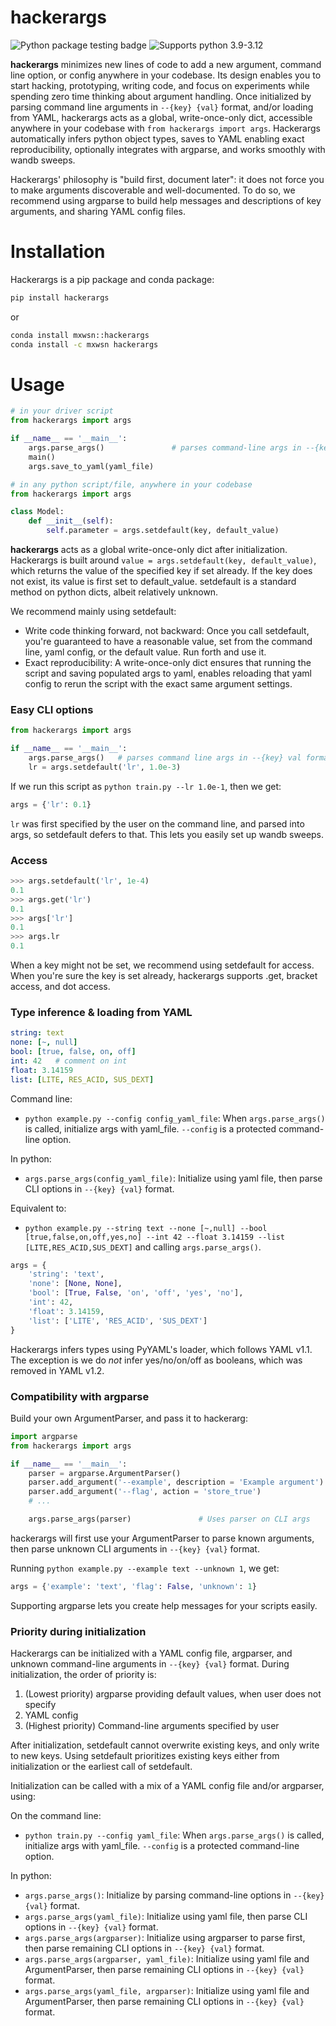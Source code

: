 # hackerargs

![Python package testing badge](https://github.com/maxwshen/hackerargs/actions/workflows/python-package.yml/badge.svg)
![Supports python 3.9-3.12](https://img.shields.io/badge/python-3.9%20%7C%203.10%20%7C%203.11%20%7C%203.12-blue)


**hackerargs** minimizes new lines of code to add a new argument, command line option,
or config anywhere in your codebase.
Its design enables you to start hacking, prototyping, writing code,
and focus on experiments while spending zero time thinking about argument handling.
Once initialized by parsing command line arguments in `--{key} {val}` format, 
and/or loading from YAML, hackerargs acts as a global, write-once-only dict,
accessible anywhere in your codebase with `from hackerargs import args`.
Hackerargs automatically infers python object types, saves to YAML enabling
exact reproducibility, optionally integrates with argparse, and works smoothly with wandb sweeps.

Hackerargs' philosophy is "build first, document later": it does not force you
to make arguments discoverable and well-documented. To do so, we recommend
using argparse to build help messages and descriptions of key arguments, and
sharing YAML config files. 

# Installation

Hackerargs is a pip package and conda package:

```bash
pip install hackerargs
```

or
```bash
conda install mxwsn::hackerargs
conda install -c mxwsn hackerargs
```

# Usage

```python
# in your driver script
from hackerargs import args

if __name__ == '__main__':
    args.parse_args()               # parses command-line args in --{key} val format
    main()
    args.save_to_yaml(yaml_file)
```

```python
# in any python script/file, anywhere in your codebase
from hackerargs import args

class Model:
    def __init__(self):
        self.parameter = args.setdefault(key, default_value)
```

**hackerargs** acts as a global write-once-only dict after initialization.
Hackerargs is built around `value = args.setdefault(key, default_value)`,
which returns the value of the specified key if set already.
If the key does not exist, its value is first set to default_value.
setdefault is a standard method on python dicts, albeit relatively unknown.

We recommend mainly using setdefault:
- Write code thinking forward, not backward: Once you call setdefault, you're guaranteed to have a reasonable value, set from the command line, yaml config, or the default value. Run forth and use it.
- Exact reproducibility: A write-once-only dict ensures that running the script and saving populated args to yaml, enables reloading that yaml config to rerun the script with the exact same argument settings.


### Easy CLI options

```python
from hackerargs import args

if __name__ == '__main__':
    args.parse_args()   # parses command line args in --{key} val format
    lr = args.setdefault('lr', 1.0e-3)
```

If we run this script as `python train.py --lr 1.0e-1`, then we get:

```python
args = {'lr': 0.1}
```

`lr` was first specified by the user on the command line, and parsed into args, so setdefault defers to that. This lets you easily set up wandb sweeps. 


### Access

```python
>>> args.setdefault('lr', 1e-4)
0.1
>>> args.get('lr')
0.1
>>> args['lr']
0.1
>>> args.lr
0.1
```

When a key might not be set, we recommend using setdefault for access.
When you're sure the key is set already, hackerargs supports .get, bracket access, and dot access.


### Type inference & loading from YAML
```yaml
string: text
none: [~, null]
bool: [true, false, on, off]
int: 42   # comment on int
float: 3.14159
list: [LITE, RES_ACID, SUS_DEXT]
```

Command line:
- `python example.py --config config_yaml_file`: When `args.parse_args()` is called, initialize args with yaml_file. `--config` is a protected command-line option.

In python:
- `args.parse_args(config_yaml_file)`: Initialize using yaml file, then parse CLI options in `--{key} {val}` format.

Equivalent to:
- `python example.py --string text --none [~,null] --bool [true,false,on,off,yes,no] --int 42 --float 3.14159 --list [LITE,RES_ACID,SUS_DEXT]` and calling `args.parse_args()`.

```python
args = {
    'string': 'text', 
    'none': [None, None], 
    'bool': [True, False, 'on', 'off', 'yes', 'no'],
    'int': 42, 
    'float': 3.14159, 
    'list': ['LITE', 'RES_ACID', 'SUS_DEXT']
}
```

Hackerargs infers types using PyYAML's loader, which follows YAML v1.1.
The exception is we do *not* infer yes/no/on/off as booleans, which was removed
in YAML v1.2.


### Compatibility with argparse

Build your own ArgumentParser, and pass it to hackerarg:

```python
import argparse
from hackerargs import args

if __name__ == '__main__':
    parser = argparse.ArgumentParser()
    parser.add_argument('--example', description = 'Example argument')
    parser.add_argument('--flag', action = 'store_true')
    # ...

    args.parse_args(parser)               # Uses parser on CLI args
```

hackerargs will first use your ArgumentParser to parse known arguments,
then parse unknown CLI arguments in `--{key} {val}` format.

Running `python example.py --example text --unknown 1`, we get:

```python
args = {'example': 'text', 'flag': False, 'unknown': 1}
```

Supporting argparse lets you create help messages for your scripts easily.


### Priority during initialization

Hackerargs can be initialized with a YAML config file, argparser, and unknown command-line arguments in `--{key} {val}` format. 
During initialization, the order of priority is:

1. (Lowest priority) argparse providing default values, when user does not specify
2. YAML config
3. (Highest priority) Command-line arguments specified by user

After initialization, setdefault cannot overwrite existing keys, and only write to new keys.
Using setdefault prioritizes existing keys either from initialization or the earliest call of setdefault.

Initialization can be called with a mix of a YAML config file and/or argparser, using:

On the command line:
- `python train.py --config yaml_file`: When `args.parse_args()` is called, initialize args with yaml_file. `--config` is a protected command-line option.

In python:
- `args.parse_args()`: Initialize by parsing command-line options in `--{key} {val}` format.
- `args.parse_args(yaml_file)`: Initialize using yaml file, then parse CLI options in `--{key} {val}` format.
- `args.parse_args(argparser)`: Initialize using argparser to parse first, then parse remaining CLI options in `--{key} {val}` format.
- `args.parse_args(argparser, yaml_file)`: Initialize using yaml file and ArgumentParser, then parse remaining CLI options in `--{key} {val}` format.
- `args.parse_args(yaml_file, argparser)`: Initialize using yaml file and ArgumentParser, then parse remaining CLI options in `--{key} {val}` format.

<!-- 
Design philosophy
-----------------
Handling args as a global variable has these benefits:
+ Code readability: function signatures are concise, enabling understanding
    at a higher level of abstraction
+ Easier development: To add a new argument to a function, only 1 line of
    code change is needed: just add setdefault into the function. 
    This system enables specifying values with CLI arguments without any 
    other code changes. In contrast, explicitly changing the function
    signature requires further code changes everywhere that function is called
    to support calling the function with custom values.

Only using setdefault guarantees that args entries are never updated
twice, which lets us save args to a yaml file at the end of usage
while achieving exact reproducibility: loading that yaml file loads
the original argument values, if the default values in code changes over
time. -->
